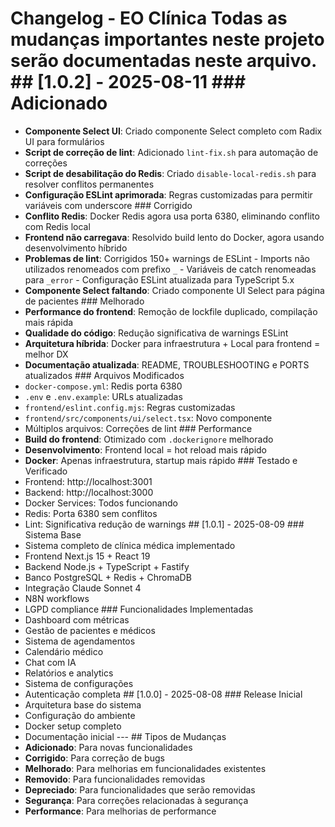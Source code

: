 # Changelog - EO Clínica Todas as mudanças importantes neste projeto serão documentadas neste arquivo. ## [1.0.2] - 2025-08-11 ### Adicionado
- **Componente Select UI**: Criado componente Select completo com Radix UI para formulários
- **Script de correção de lint**: Adicionado `lint-fix.sh` para automação de correções
- **Script de desabilitação do Redis**: Criado `disable-local-redis.sh` para resolver conflitos permanentes
- **Configuração ESLint aprimorada**: Regras customizadas para permitir variáveis com underscore ### Corrigido
- **Conflito Redis**: Docker Redis agora usa porta 6380, eliminando conflito com Redis local
- **Frontend não carregava**: Resolvido build lento do Docker, agora usando desenvolvimento híbrido
- **Problemas de lint**: Corrigidos 150+ warnings de ESLint - Imports não utilizados renomeados com prefixo `_` - Variáveis de catch renomeadas para `_error` - Configuração ESLint atualizada para TypeScript 5.x
- **Componente Select faltando**: Criado componente UI Select para página de pacientes ### Melhorado
- **Performance do frontend**: Remoção de lockfile duplicado, compilação mais rápida
- **Qualidade do código**: Redução significativa de warnings ESLint
- **Arquitetura híbrida**: Docker para infraestrutura + Local para frontend = melhor DX
- **Documentação atualizada**: README, TROUBLESHOOTING e PORTS atualizados ### Arquivos Modificados
- `docker-compose.yml`: Redis porta 6380
- `.env` e `.env.example`: URLs atualizadas
- `frontend/eslint.config.mjs`: Regras customizadas
- `frontend/src/components/ui/select.tsx`: Novo componente
- Múltiplos arquivos: Correções de lint ### Performance
- **Build do frontend**: Otimizado com `.dockerignore` melhorado
- **Desenvolvimento**: Frontend local = hot reload mais rápido
- **Docker**: Apenas infraestrutura, startup mais rápido ### Testado e Verificado
- Frontend: http://localhost:3001
- Backend: http://localhost:3000
- Docker Services: Todos funcionando
- Redis: Porta 6380 sem conflitos
- Lint: Significativa redução de warnings ## [1.0.1] - 2025-08-09 ### Sistema Base
- Sistema completo de clínica médica implementado
- Frontend Next.js 15 + React 19
- Backend Node.js + TypeScript + Fastify
- Banco PostgreSQL + Redis + ChromaDB
- Integração Claude Sonnet 4
- N8N workflows
- LGPD compliance ### Funcionalidades Implementadas
- Dashboard com métricas
- Gestão de pacientes e médicos
- Sistema de agendamentos
- Calendário médico
- Chat com IA
- Relatórios e analytics
- Sistema de configurações
- Autenticação completa ## [1.0.0] - 2025-08-08 ### Release Inicial
- Arquitetura base do sistema
- Configuração do ambiente
- Docker setup completo
- Documentação inicial --- ## Tipos de Mudanças
- **Adicionado**: Para novas funcionalidades
- **Corrigido**: Para correção de bugs
- **Melhorado**: Para melhorias em funcionalidades existentes
- **Removido**: Para funcionalidades removidas
- **Depreciado**: Para funcionalidades que serão removidas
- **Segurança**: Para correções relacionadas à segurança
- **Performance**: Para melhorias de performance